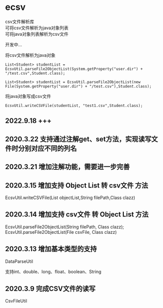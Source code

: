 # ecsv

csv文件解析库    
可将csv文件解析为java对象列表  
可将java对象列表解析为csv文件  

开发中...

将csv文件解析为java对象

    List<Student> studentList = EcsvUtil.parseFile2ObjectList(System.getProperty("user.dir") + "/test.csv",Student.class);
    
    List<Student> studentList = EcsvUtil.parseFile2ObjectList(new File(System.getProperty("user.dir") + "/test.csv"),Student.class);

将java对象写成csv文件

    EcsvUtil.writeCSVFile(studentList, "test1.csv",Student.class);

## 2022.9.18 +++
## 2020.3.22 支持通过注解get、set方法，实现读写文件时分别对应不同的列名

## 2020.3.21 增加注解功能，需要进一步完善

## 2020.3.15 增加支持 Object List  转 csv文件 方法

EcsvUtil.writeCSVFile(List<T> objectList,String filePath,Class clazz)

## 2020.3.14 增加支持 csv文件 转 Object List 方法

EcsvUtil.parseFile2ObjectList(String filePath, Class<T> clazz);
EcsvUtil.parseFile2ObjectList(File csvFile, Class<T> clazz)

## 2020.3.13 增加基本类型的支持

DataParseUtil

支持int、double、long、float、boolean、String

## 2020.3.9 完成CSV文件的读写

CsvFileUtil